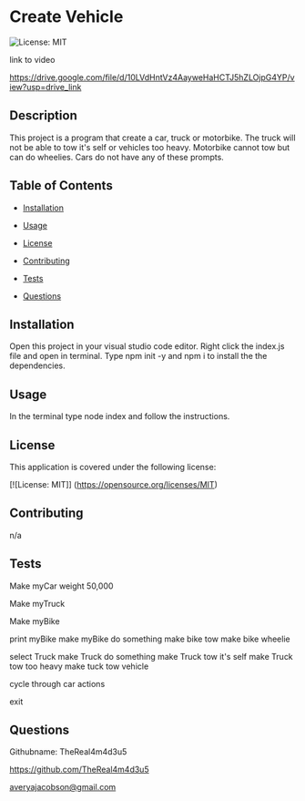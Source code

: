 # Create Vehicle  

   

  ![License: MIT](https://img.shields.io/badge/License-MIT-yellow.svg) 

  

link to video  

https://drive.google.com/file/d/10LVdHntVz4AayweHaHCTJ5hZLOjpG4YP/view?usp=drive_link

  

## Description 

  This project is a program that create a car, truck or motorbike. The truck will not be able to tow it's self or vehicles too heavy. Motorbike cannot tow but can do wheelies. Cars do not have any of these prompts.   


## Table of Contents  

   

  - [Installation](#installation) 

   

  - [Usage](#usage) 

   

  - [License](#license) 

   

  - [Contributing](#contributing) 

   

  - [Tests](#tests) 

   

  - [Questions](#questions) 

   

  ## Installation  

  Open this project in your visual studio code editor. Right click the index.js file and open in terminal. Type npm init -y and npm i to install the the dependencies.   

   

  ## Usage  

  In the terminal type node index and follow the instructions.  

   

  ## License 

  This application is covered under the following license:  

   

  [![License: MIT]] (https://opensource.org/licenses/MIT) 

   

  ## Contributing  

  n/a 

   

  ## Tests  

  Make myCar
  weight 50,000
  
  Make myTruck

  Make myBike

  print myBike
  make myBike do something
  make bike tow
  make bike wheelie

  select Truck 
  make Truck do something 
  make Truck tow it's self
  make Truck tow too heavy
  make tuck tow vehicle

  cycle through car actions

  exit
   

  ## Questions 

  Githubname: TheReal4m4d3u5

   

  https://github.com/TheReal4m4d3u5 

   

  averyajacobson@gmail.com 